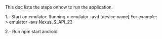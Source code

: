 This doc lists the steps onhow to run the application.

1.- Start an emulator. Running > emulator -avd [device name]
         For example: > emulator -avs Nexus_S_API_23

2.- Run npm start android



